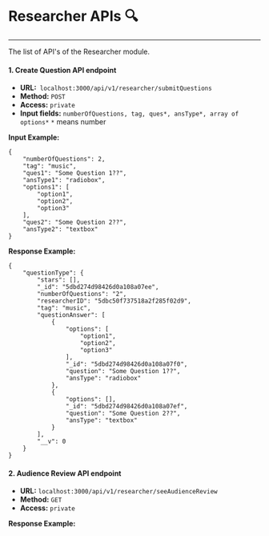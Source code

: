 # Researcher APIs :mag:
---
The list of API's of the Researcher module.


#### 1. Create Question API endpoint 
- **URL:**`
localhost:3000/api/v1/researcher/submitQuestions`
- **Method:** `POST`
- **Access:** `private`
- **Input fields:** `numberOfQuestions, tag, ques*, ansType*, array of options*`
`*` means number

**Input Example:**
```
{
    "numberOfQuestions": 2,
    "tag": "music",
    "ques1": "Some Question 1??",
    "ansType1": "radiobox",
    "options1": [
        "option1",
        "option2",
        "option3"
    ],
    "ques2": "Some Question 2??",
    "ansType2": "textbox"
}
```
**Response Example:**
```
{
    "questionType": {
        "stars": [],
        "_id": "5dbd274d98426d0a108a07ee",
        "numberOfQuestions": "2",
        "researcherID": "5dbc50f737518a2f285f02d9",
        "tag": "music",
        "questionAnswer": [
            {
                "options": [
                    "option1",
                    "option2",
                    "option3"
                ],
                "_id": "5dbd274d98426d0a108a07f0",
                "question": "Some Question 1??",
                "ansType": "radiobox"
            },
            {
                "options": [],
                "_id": "5dbd274d98426d0a108a07ef",
                "question": "Some Question 2??",
                "ansType": "textbox"
            }
        ],
        "__v": 0
    }
}
```
#### 2. Audience Review API endpoint 
- **URL:** `localhost:3000/api/v1/researcher/seeAudienceReview`
- **Method:** `GET`
- **Access:** `private`

**Response Example:**
```
```
